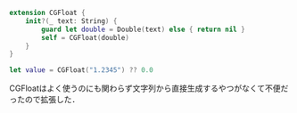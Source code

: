 <!-- title:Swift：CGFloatを文字列で初期化する -->
```Swift
extension CGFloat {
    init?(_ text: String) {
        guard let double = Double(text) else { return nil }
        self = CGFloat(double)
    }
}

let value = CGFloat("1.2345") ?? 0.0
```

CGFloatはよく使うのにも関わらず文字列から直接生成するやつがなくて不便だったので拡張した．
